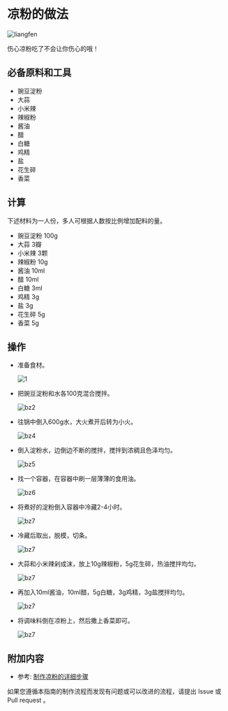 # 凉粉的做法

![liangfen](./lf1.jpg)

伤心凉粉吃了不会让你伤心的哦！

## 必备原料和工具

- 豌豆淀粉
- 大蒜
- 小米辣
- 辣椒粉
- 酱油
- 醋
- 白糖
- 鸡精
- 盐
- 花生碎
- 香菜

## 计算

下述材料为一人份，多人可根据人数按比例增加配料的量。

- 豌豆淀粉  100g
- 大蒜   3瓣
- 小米辣  3颗
- 辣椒粉  10g
- 酱油   10ml
- 醋   10ml
- 白糖  3ml
- 鸡精  3g
- 盐  3g
- 花生碎  5g
- 香菜  5g

## 操作

- 准备食材。

    ![1](./lf2.jpg)

- 把豌豆淀粉和水各100克混合搅拌。

    ![bz2](./lf3.jpg)

- 往锅中倒入600g水，大火煮开后转为小火。

    ![bz4](./lf4.jpg)

- 倒入淀粉水，边倒边不断的搅拌，搅拌到浓稠且色泽均匀。

    ![bz5](./lf5.jpg)

- 找一个容器，在容器中刷一层薄薄的食用油。

    ![bz6](./lf6.jpg)

- 将煮好的淀粉倒入容器中冷藏2-4小时。

    ![bz7](./lf7.jpg)
	
- 冷藏后取出，脱模，切条。

    ![bz7](./lf8.jpg)
	
- 大蒜和小米辣剁成沫，放上10g辣椒粉，5g花生碎，热油搅拌均匀。

    ![bz7](./lf9.jpg)	
	
- 再加入10ml酱油，10ml醋，5g白糖，3g鸡精，3g盐搅拌均匀。

    ![bz7](./lf10.jpg)
	
- 将调味料倒在凉粉上，然后撒上香菜即可。

    ![bz7](./lf11.jpg)

## 附加内容

- 参考: [制作凉粉的详细步骤](https://www.zhms.cn/recipe/mzvyy.html?source=2)

如果您遵循本指南的制作流程而发现有问题或可以改进的流程，请提出 Issue 或 Pull request 。
